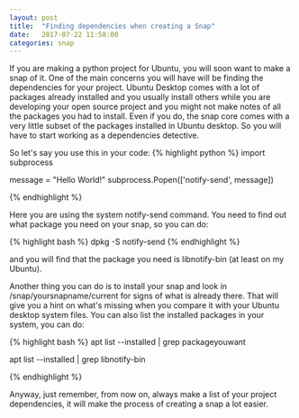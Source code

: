 ```yaml
---
layout: post
title:  "Finding dependencies when creating a Snap"
date:   2017-07-22 11:58:00
categories: snap
---
```

If you are making a python project for Ubuntu, you will soon want to make a snap of it. 
One of the main concerns you will have will be finding the dependencies for your project. Ubuntu Desktop comes with a lot of packages already installed and you usually install others while you are developing your open source project and you might not make notes of all the packages you had to install. Even if you do, the snap core comes with a very little subset of the packages installed in Ubuntu desktop. So you will have to start working as a dependencies detective.

So let's say you use this in your code:
{% highlight python %}
import subprocess

message = "Hello World!"
subprocess.Popen(['notify-send', message])

{% endhighlight %}

Here you are using the system notify-send command. You need to find out what package you need on your snap, so you can do:

{% highlight bash %}
dpkg -S notify-send
{% endhighlight %}

and you will find that the package you need is libnotify-bin (at least on my Ubuntu).

Another thing you can do is to install your snap and look in /snap/yoursnapname/current for signs of what is already there. That will give you a hint on what's missing when you compare it with your Ubuntu desktop system files. You can also list the installed packages in your system, you can do:

{% highlight bash %}
apt list --installed | grep packageyouwant

apt list --installed | grep libnotify-bin

{% endhighlight %}

Anyway, just remember, from now on, always make a list of your project dependencies, it will make the process of creating a snap a lot easier.
